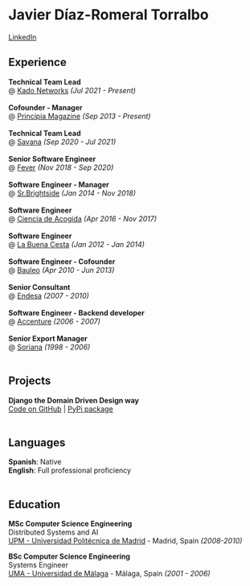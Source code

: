 # Javier Díaz-Romeral Torralbo

[LinkedIn](https://www.linkedin.com/in/jdiazromeral/)

## Experience 

**Technical Team Lead** <br>
@ [Kado Networks](https://www.kadonetworks.com/) _(Jul 2021 - Present)_ <br><br>
**Cofounder - Manager** <br>
@ [Principia Magazine](https://principia.io/) _(Sep 2013 - Present)_ <br><br>
**Technical Team Lead**<br>
@ [Savana](https://savanamed.com/) _(Sep 2020 - Jul 2021)_ <br><br>
**Senior Software Engineer** <br>
@ [Fever](https://feverup.com/) _(Nov 2018 - Sep 2020)_ <br><br>
**Software Engineer - Manager** <br>
@ [Sr.Brightside](http://srbrightside.com/) _(Jan 2014 - Nov 2018)_ <br><br>
**Software Engineer** <br>
@ [Ciencia de Acogida](http://cienciadeacogida.org/es/) _(Apr 2016 - Nov 2017)_ <br><br>
**Software Engineer** <br>
@ [La Buena Cesta]() _(Jan 2012 - Jan 2014)_ <br><br>
**Software Engineer - Cofounder** 
<br>@ [Bauleo]() _(Apr 2010 - Jun 2013)_ <br><br>
**Senior Consultant** <br>
@ [Endesa](https://www.endesa.com/) _(2007 - 2010)_ <br><br>
**Software Engineer - Backend developer** <br>
@ [Accenture](https://www.accenture.com/) _(2006 - 2007)_ <br><br>
**Senior Export Manager** <br>
@ [Soriana](https://www.soriana.com/) _(1998 - 2006)_ <br><br>


## Projects
**Django the Domain Driven Design way**<br>
[Code on GitHub](https://github.com/jdiazromeral/django-ddd) | [PyPi package](https://pypi.org/project/Django-ddd/)
<br><br>

## Languages
**Spanish**: Native  <br>
**English**: Full professional proficiency
<br><br>

## Education
**MSc Computer Science Engineering** <br>
Distributed Systems and  AI<br>
[UPM - Universidad Politécnica de Madrid](https://www.fi.upm.es/) - Madrid, Spain _(2008-2010)_ <br>

**BSc Computer Science Engineering** <br>
Systems Engineer<br>
[UMA - Universidad de Málaga](https://www.uma.es/ETSI-informatica) - Málaga, Spain _(2001 - 2006)_ <br>
<br><br>
